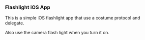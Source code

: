 ### Flashlight iOS App 

This is a simple iOS flashlight app that use a costume protocol and delegate. 

Also use the camera flash light when you turn it on. 



